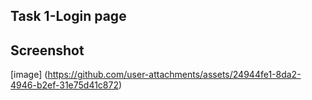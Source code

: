 ## Task 1-Login page
## Screenshot
[image] (https://github.com/user-attachments/assets/24944fe1-8da2-4946-b2ef-31e75d41c872)

